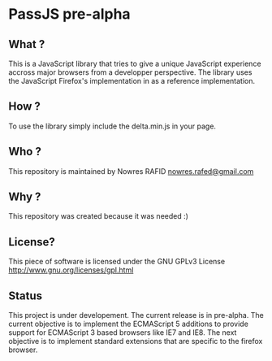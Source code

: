 PassJS pre-alpha
====================

What ?
------

This is a JavaScript library that tries to give a unique JavaScript experience accross major browsers from a developper perspective.
The library uses the JavaScript Firefox's implementation in  as a reference implementation.

How ?
-----

To use the library simply include the delta.min.js in your page.

Who ?
-----

This repository is maintained by Nowres RAFID <nowres.rafed@gmail.com>

Why ?
-----

This repository was created because it was needed :)

License?
--------

This piece of software is licensed under the GNU GPLv3 License
http://www.gnu.org/licenses/gpl.html

Status
------

This project is under developement. The current release is in pre-alpha.
The current objective is to implement the ECMAScript 5 additions to provide support for ECMAScript 3 based browsers like IE7 and IE8.
The next objective is to implement standard extensions that are specific to the firefox browser.
